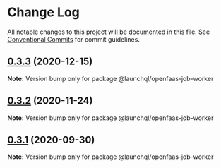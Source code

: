 # Change Log

All notable changes to this project will be documented in this file.
See [Conventional Commits](https://conventionalcommits.org) for commit guidelines.

## [0.3.3](https://github.com/launchql/jobs/compare/@launchql/openfaas-job-worker@0.3.2...@launchql/openfaas-job-worker@0.3.3) (2020-12-15)

**Note:** Version bump only for package @launchql/openfaas-job-worker





## [0.3.2](https://github.com/launchql/jobs/compare/@launchql/openfaas-job-worker@0.3.1...@launchql/openfaas-job-worker@0.3.2) (2020-11-24)

**Note:** Version bump only for package @launchql/openfaas-job-worker





## [0.3.1](https://github.com/launchql/jobs/compare/@launchql/openfaas-job-worker@0.3.0...@launchql/openfaas-job-worker@0.3.1) (2020-09-30)

**Note:** Version bump only for package @launchql/openfaas-job-worker
